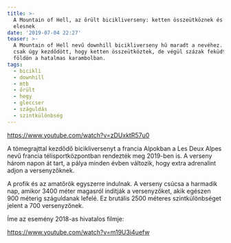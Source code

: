 ```yaml
---
title: >-
  A Mountain of Hell, az őrült bicikliverseny: ketten összeütköznek és százak
  elesnek
date: '2019-07-04 22:27'
teaser: >-
  A Mountain of Hell nevű downhill bicikliverseny hű maradt a nevéhez. Az egész
  csak úgy kezdődött, hogy ketten összeütköztek, de végül százak feküdtek a
  földön a hatalmas karambolban.
tags:
  - bicikli
  - downhill
  - mtb
  - őrült
  - hegy
  - gleccser
  - száguldás
  - szintkülönbség
---
```

https://www.youtube.com/watch?v=zDUxktR57u0

A tömegrajttal kezdődő bicikliversenyt a francia Alpokban a Les Deux Alpes nevű francia télisportközpontban rendezték meg 2019-ben is. A verseny három napon át tart, a pálya minden évben változik, hogy extra adrenalint adjon a versenyzőknek.

A profik és az amatőrök egyszerre indulnak. A verseny csúcsa a harmadik nap, amikor 3400 méter magasról indítják a versenyzőket, akik egészen 900 méterig száguldanak lefelé. Ez brutális 2500 méteres szintkülönbséget jelent a 700 versenyzőnek.

Íme az esemény 2018-as hivatalos filmje:

https://www.youtube.com/watch?v=m19U3i4uefw

